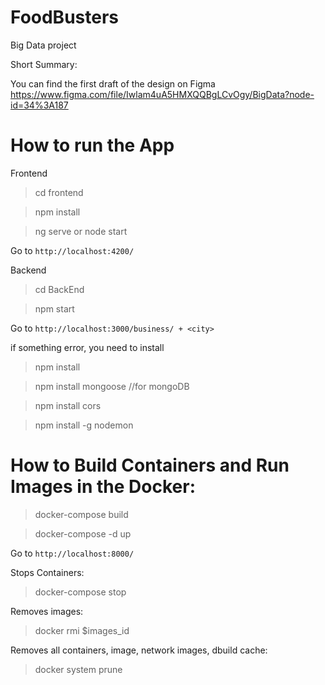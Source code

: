 # FoodBusters
Big Data project

Short Summary: 

You can find the first draft of the design on Figma 
https://www.figma.com/file/Iwlam4uA5HMXQQBgLCvOgy/BigData?node-id=34%3A187

# How to run the App

Frontend

> cd frontend

> npm install

> ng serve or node start

Go to  `http://localhost:4200/`

Backend

> cd BackEnd

> npm start

Go to  `http://localhost:3000/business/ + <city>`

if something error, you need to install

> npm install

> npm install mongoose      //for mongoDB

> npm install cors

> npm install -g nodemon


# How to Build Containers and Run Images in the Docker:

> docker-compose build

> docker-compose -d up

Go to  `http://localhost:8000/`

Stops Containers:

> docker-compose stop

Removes images:

> docker rmi $images_id

Removes all containers, image, network images, dbuild cache:

> docker system prune




